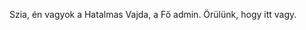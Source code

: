 Szia, én vagyok a Hatalmas Vajda, a Fő admin.
Örülünk, hogy itt vagy.

<!---
HatalmasVajda/HatalmasVajda is a ✨ special ✨ repository because its `README.md` (this file) appears on your GitHub profile.
You can click the Preview link to take a look at your changes.
--->
